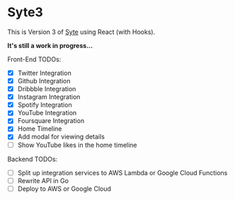 # Syte3

This is Version 3 of [Syte](https://github.com/rigoneri/Syte2) using React (with Hooks).

**It's still a work in progress...**

Front-End TODOs:

-   [x] Twitter Integration
-   [x] Github Integration
-   [x] Dribbble Integration
-   [x] Instagram Integration
-   [x] Spotify Integration
-   [x] YouTube Integration
-   [x] Foursquare Integration
-   [x] Home Timeline
-   [x] Add modal for viewing details
-   [ ] Show YouTube likes in the home timeline

Backend TODOs:

-   [ ] Split up integration services to AWS Lambda or Google Cloud Functions
-   [ ] Rewrite API in Go
-   [ ] Deploy to AWS or Google Cloud
